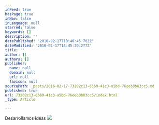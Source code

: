 ```yaml
---
inFeed: true
hasPage: true
inNav: false
inLanguage: null
starred: false
keywords: []
description: ''
datePublished: '2016-02-17T18:46:45.702Z'
dateModified: '2016-02-17T18:45:30.277Z'
title: ''
author: []
authors: []
publisher:
  name: null
  domain: null
  url: null
  favicon: null
sourcePath: _posts/2016-02-17-73202c13-6569-41c3-a5bd-76eeb0b03cc5.md
published: true
url: 73202c13-6569-41c3-a5bd-76eeb0b03cc5/index.html
_type: Article

---
```

Desarrollamos ideas
![](https://the-grid-user-content.s3-us-west-2.amazonaws.com/f94eef7e-affc-4122-95ee-edcafcf6b395.JPG)